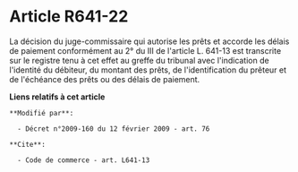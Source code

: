 # Article R641-22

La décision du juge-commissaire qui autorise les prêts et accorde les délais de paiement conformément au 2° du III de
l'article L. 641-13 est transcrite sur le registre tenu à cet effet au greffe du tribunal avec l'indication de l'identité du
débiteur, du montant des prêts, de l'identification du prêteur et de l'échéance des prêts ou des délais de paiement.

**Liens relatifs à cet article**

	**Modifié par**:

	  - Décret n°2009-160 du 12 février 2009 - art. 76

	**Cite**:

	  - Code de commerce - art. L641-13
